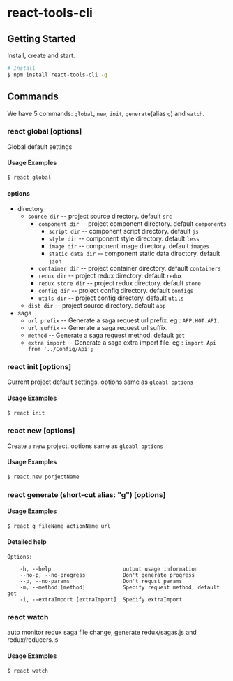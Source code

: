 # react-tools-cli

## Getting Started

Install, create and start.

```bash
# Install
$ npm install react-tools-cli -g
```

## Commands

We have 5 commands: `global`, `new`, `init`, `generate`(alias `g`) and `watch`.

### react global [options]
Global default settings
#### Usage Examples
``` bash
$ react global
```
#### options
* directory
  * `source dir` -- project source directory. default `src`
    * `component dir` -- project component directory. default `components`
      * `script dir` -- component script directory. default `js`
      * `style dir` -- component style directory. default `less`
      * `image dir` -- component image directory. default `images`
      * `static data dir` -- component static data directory. default `json`
    * `container dir` -- project container directory. default `containers`
    * `redux dir` -- project redux directory. default `redux`
    * `redux store dir` -- project redux directory. default `store`
    * `config dir` -- project config directory. default `configs`
    * `utils dir` -- project config directory. default `utils`
  * `dist dir` -- project source directory. default `app`
* saga
  * `url prefix` -- Generate a saga request url prefix. eg : `APP.HOT.API.`
  * `url suffix` -- Generate a saga request url suffix.
  * `method` -- Generate a saga request method. default `get`
  * `extra import` -- Generate a saga extra import file. eg : `import Api from '../Config/Api';`

### react init [options]
Current project default settings. options same as `gloabl options`
#### Usage Examples
``` bash
$ react init
```

### react new [options]
Create a new project. options same as `gloabl options`
#### Usage Examples
``` bash
$ react new porjectName
```

### react generate (short-cut alias: "g") [options]
#### Usage Examples
``` bash
$ react g fileName actionName url
```
#### Detailed help
```
Options:

    -h, --help                       output usage information
    --no-p, --no-progress            Don't generate progress
    --p, --no-params                 Don't requst params
    -m, --method [method]            Specify request method, default get
    -i, --extraImport [extraImport]  Specify extraImport
```
### react watch
auto monitor redux saga file change, generate redux/sagas.js and redux/reducers.js

#### Usage Examples
``` bash
$ react watch
```

